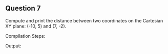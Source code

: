 ## Question 7

Compute and print the distance between two coordinates on the Cartesian XY plane: (-10, 5) and (7, -2).

Compilation Steps:  

Output:
